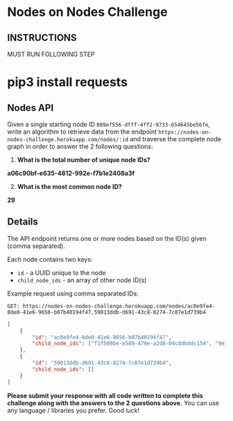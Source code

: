 # Nodes on Nodes Challenge


## INSTRUCTIONS

MUST RUN FOLLOWING STEP

<h1>pip3 install requests</h1>


## Nodes API

Given a single starting node ID `089ef556-dfff-4ff2-9733-654645be56fe`, write an algorithm to retrieve data from the endpoint `https://nodes-on-nodes-challenge.herokuapp.com/nodes/:id` and traverse the complete node graph in order to answer the 2 following questions:

1. **What is the total number of unique node IDs?**

<b>a06c90bf-e635-4812-992e-f7b1e2408a3f</b>

2. **What is the most common node ID?**

<b>29</b>

## Details

The API endpoint returns one or more nodes based on the ID(s) given (comma separated).

Each node contains two keys:

- `id` - a UUID unique to the node
- `child_node_ids` - an array of other node ID(s)

Example request using comma separated IDs:

```
GET: https://nodes-on-nodes-challenge.herokuapp.com/nodes/ac0e9fe4-8de0-41e6-9656-b07b40194f47,59013ddb-d691-43c8-8274-7c87e1d739b4
```

```json
[
	{
		"id": "ac0e9fe4-8de0-41e6-9656-b07b40194f47",
		"child_node_ids": ["f1f509be-e589-479e-a2d8-04cddbddc154", "9e145221-5a5a-446b-abdd-8092ced6a6cf"]
	},
	{
		"id": "59013ddb-d691-43c8-8274-7c87e1d739b4",
		"child_node_ids": []
	}
]
```

**Please submit your response with all code written to complete this challenge along with the answers to the 2 questions above.** You can use any language / libraries you prefer. Good luck!